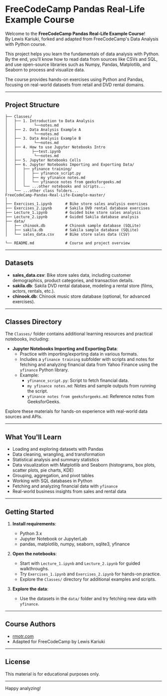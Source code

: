 # FreeCodeCamp Pandas Real-Life Example Course

Welcome to the **FreeCodeCamp Pandas Real-Life Example Course**!  
By Lewis Kariuki, forked and adapted from FreeCodeCamp's Data Analysis with Python course.

This project helps you learn the fundamentals of data analysis with Python. By the end, you'll know how to read data from sources like CSVs and SQL, and use open-source libraries such as Numpy, Pandas, Matplotlib, and Seaborn to process and visualize data.

The course provides hands-on exercises using Python and Pandas, focusing on real-world datasets from retail and DVD rental domains.

---

## Project Structure

```
├── Classes/
│   ├── 1. Introduction to Data Analysis
│   │        └──notes.md
│   ├── 2. Data Analysis Example A
│   │        └──notes.md
│   ├── 3. Data Analysis Example B
│   │        └──notes.md
│   ├── 4. How to use Jupyter Notebooks Intro
│   │       ├──test.ipynb
│   │        └──notes.md
│   ├── 5. Jupyter Notebooks Cells
│   ├── 6. Jupyter Notebooks Importing and Exporting Data/
│   │   ├── yfinance training/
│   │   │   ├── yfinance_script.py
│   │   │   ├── my yfinance notes.md
│   │   │   └── yfinance notes from geeksforgeeks.md
│   │   └── ...other notebooks and scripts...
│   └── ...other class folders...
FreeCodeCamp-Pandas-Real-Life-Example-master/
│
├── Exercises_1.ipynb      # Bike store sales analysis exercises
├── Exercises_2.ipynb      # Sakila DVD rental database exercises
├── Lecture_1.ipynb        # Guided bike store sales analysis
├── Lecture_2.ipynb        # Guided Sakila database analysis
├── data/
│   ├── chinook.db         # Chinook sample database (SQLite)
│   ├── sakila.db          # Sakila sample database (SQLite)
│   └── sales_data.csv     # Bike store sales data (CSV)

└── README.md              # Course and project overview
```

---

## Datasets

- **sales_data.csv**: Bike store sales data, including customer demographics, product categories, and transaction details.
- **sakila.db**: Sakila DVD rental database, modeling a rental store (films, actors, rentals, etc.).
- **chinook.db**: Chinook music store database (optional, for advanced exercises).

---

## Classes Directory

The `Classes/` folder contains additional learning resources and practical notebooks, including:

- **Jupyter Notebooks Importing and Exporting Data**:  
  - Practice with importing/exporting data in various formats.
  - Includes a `yfinance training` subfolder with scripts and notes for fetching and analyzing financial data from Yahoo Finance using the `yfinance` Python library.
  - Example:  
    - `yfinance_script.py`: Script to fetch financial data.
    - `my yfinance notes.md`: Notes and sample outputs from running the script.
    - `yfinance notes from geeksforgeeks.md`: Reference notes from GeeksforGeeks.

Explore these materials for hands-on experience with real-world data sources and APIs.

---

## What You'll Learn

- Loading and exploring datasets with Pandas
- Data cleaning, wrangling, and transformation
- Statistical analysis and summary statistics
- Data visualization with Matplotlib and Seaborn (histograms, box plots, scatter plots, pie charts, KDE)
- Grouping, aggregation, and pivot tables
- Working with SQL databases in Python
- Fetching and analyzing financial data with `yfinance`
- Real-world business insights from sales and rental data

---

## Getting Started

1. **Install requirements**:  
   - Python 3.x  
   - Jupyter Notebook or JupyterLab  
   - pandas, matplotlib, numpy, seaborn, sqlite3, yfinance

2. **Open the notebooks**:  
   - Start with `Lecture_1.ipynb` and `Lecture_2.ipynb` for guided walkthroughs.
   - Try `Exercises_1.ipynb` and `Exercises_2.ipynb` for hands-on practice.
   - Explore the `Classes/` directory for additional examples and scripts.

3. **Explore the data**:  
   - Use the datasets in the `data/` folder and try fetching new data with `yfinance`.

---

## Course Authors

- [rmotr.com](https://rmotr.com/data-science-python-course)
- Adapted for FreeCodeCamp by Lewis Kariuki

---

## License

This material is for educational purposes only.

---

Happy analyzing!